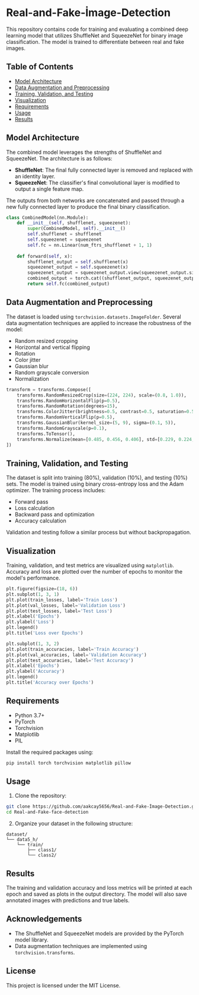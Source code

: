 # Real-and-Fake-İmage-Detection


This repository contains code for training and evaluating a combined deep learning model that utilizes ShuffleNet and SqueezeNet for binary image classification. The model is trained to differentiate between real and fake images.

## Table of Contents

- [Model Architecture](#model-architecture)
- [Data Augmentation and Preprocessing](#data-augmentation-and-preprocessing)
- [Training, Validation, and Testing](#training-validation-and-testing)
- [Visualization](#visualization)
- [Requirements](#requirements)
- [Usage](#usage)
- [Results](#results)
## Model Architecture

The combined model leverages the strengths of ShuffleNet and SqueezeNet. The architecture is as follows:

- **ShuffleNet**: The final fully connected layer is removed and replaced with an identity layer.
- **SqueezeNet**: The classifier's final convolutional layer is modified to output a single feature map.

The outputs from both networks are concatenated and passed through a new fully connected layer to produce the final binary classification.

```python
class CombinedModel(nn.Module):
    def __init__(self, shufflenet, squeezenet):
        super(CombinedModel, self).__init__()
        self.shufflenet = shufflenet
        self.squeezenet = squeezenet
        self.fc = nn.Linear(num_ftrs_shufflenet + 1, 1)
        
    def forward(self, x):
        shufflenet_output = self.shufflenet(x)
        squeezenet_output = self.squeezenet(x)
        squeezenet_output = squeezenet_output.view(squeezenet_output.size(0), -1)
        combined_output = torch.cat((shufflenet_output, squeezenet_output), dim=1)
        return self.fc(combined_output)
```

## Data Augmentation and Preprocessing

The dataset is loaded using `torchvision.datasets.ImageFolder`. Several data augmentation techniques are applied to increase the robustness of the model:

- Random resized cropping
- Horizontal and vertical flipping
- Rotation
- Color jitter
- Gaussian blur
- Random grayscale conversion
- Normalization

```python
transform = transforms.Compose([
    transforms.RandomResizedCrop(size=(224, 224), scale=(0.8, 1.0)),
    transforms.RandomHorizontalFlip(p=0.5),
    transforms.RandomRotation(degrees=15),
    transforms.ColorJitter(brightness=0.5, contrast=0.5, saturation=0.5, hue=0.1),
    transforms.RandomVerticalFlip(p=0.5),
    transforms.GaussianBlur(kernel_size=(5, 9), sigma=(0.1, 5)),
    transforms.RandomGrayscale(p=0.1),
    transforms.ToTensor(),
    transforms.Normalize(mean=[0.485, 0.456, 0.406], std=[0.229, 0.224, 0.225])
])
```

## Training, Validation, and Testing

The dataset is split into training (80%), validation (10%), and testing (10%) sets. The model is trained using binary cross-entropy loss and the Adam optimizer. The training process includes:

- Forward pass
- Loss calculation
- Backward pass and optimization
- Accuracy calculation

Validation and testing follow a similar process but without backpropagation.

## Visualization

Training, validation, and test metrics are visualized using `matplotlib`. Accuracy and loss are plotted over the number of epochs to monitor the model's performance.

```python
plt.figure(figsize=(18, 6))
plt.subplot(1, 3, 1)
plt.plot(train_losses, label='Train Loss')
plt.plot(val_losses, label='Validation Loss')
plt.plot(test_losses, label='Test Loss')
plt.xlabel('Epochs')
plt.ylabel('Loss')
plt.legend()
plt.title('Loss over Epochs')

plt.subplot(1, 3, 2)
plt.plot(train_accuracies, label='Train Accuracy')
plt.plot(val_accuracies, label='Validation Accuracy')
plt.plot(test_accuracies, label='Test Accuracy')
plt.xlabel('Epochs')
plt.ylabel('Accuracy')
plt.legend()
plt.title('Accuracy over Epochs')
```

## Requirements

- Python 3.7+
- PyTorch
- Torchvision
- Matplotlib
- PIL

Install the required packages using:

```bash
pip install torch torchvision matplotlib pillow
```

## Usage

1. Clone the repository:

```bash
git clone https://github.com/aakcay5656/Real-and-Fake-İmage-Detection.git
cd Real-and-Fake-face-detection
```

2. Organize your dataset in the following structure:

```
dataset/
└── data5_h/
    └── train/
        ├── class1/
        └── class2/
```



## Results

The training and validation accuracy and loss metrics will be printed at each epoch and saved as plots in the output directory. The model will also save annotated images with predictions and true labels.



## Acknowledgements

- The ShuffleNet and SqueezeNet models are provided by the PyTorch model library.
- Data augmentation techniques are implemented using `torchvision.transforms`.

## License

This project is licensed under the MIT License.

